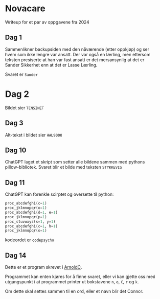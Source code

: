 # Novacare

Writeup for et par av oppgavene fra 2024

## Dag 1

Sammenlikner backupsiden med den nåværende (etter oppkjøp) og ser hvem som ikke lengre var ansatt. Der var også en lærling, men ettersom teksten presiserte at han var fast ansatt er det mersansynlig at det er Sander Sikkerhet enn at det er Lasse Lærling.

Svaret er `Sander`


# Dag 2

Bildet sier `TENSINET`


## Dag 3

Alt-tekst i bildet sier `HAL9000`


## Dag 10

ChatGPT laget et skript som setter alle bildene sammen med pythons pillow-bibliotek. Svaret blir et bilde med teksten `STYKKEVIS`


## Dag 11

ChatGPT kan forenkle scirptet og oversette til python:

```py
proc_abcdefghi(c=1)
proc_jklmnopqr(o=1)
proc_abcdefghi(d=1, e=1)
proc_jklmnopqr(p=1)
proc_stuvwxyz(s=1, y=1)
proc_abcdefghi(c=1, h=1)
proc_jklmnopqr(o=1)
```

kodeordet er `codepsycho`


## Dag 14

Dette er et program skrevet i [ArnoldC](https://github.com/lhartikk/ArnoldC).

Programmet kan enten kjøres for å finne svaret, eller vi kan gjette oss med utgangspunkt i at programmet printer ut bokstavene `n`, `o`, `C`, `r` og `k`.

Om dette skal settes sammen til en ord, eller et navn blir det Connor.
